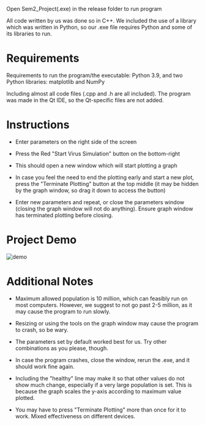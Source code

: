 Open Sem2_Project(.exe) in the release folder 
to run program

All code written by us was done so in C++. We 
included the use of a library which was written 
in Python, so our .exe file requires Python and
some of its libraries to run.

# Requirements

Requirements to run the program/the executable:
Python 3.9, and two Python libraries: matplotlib
and NumPy

Including almost all code files (.cpp and .h are all
included). The program was made in the Qt IDE, so 
the Qt-specific files are not added.

# Instructions

- Enter parameters on the right side of the screen

- Press the Red "Start Virus Simulation" button on 
the bottom-right

- This should open a new window which will start 
plotting a graph

- In case you feel the need to end the plotting 
early and start a new plot, press the "Terminate 
Plotting" button at the top middle (it may be 
hidden by the graph window, so drag it down
to access the button)

- Enter new parameters and repeat, or close the
parameters window (closing the graph window will
not do anything). Ensure graph window has 
terminated plotting before closing.

# Project Demo
![demo]()

# Additional Notes

- Maximum allowed population is 10 million, which can
feasibly run on most computers. However, we suggest
to not go past 2-5 million, as it may cause the program
to run slowly.

- Resizing or using the tools on the graph window
may cause the program to crash, so be wary.

- The parameters set by default worked best for us.
Try other combinations as you please, though.

- In case the program crashes, close the window,
rerun the .exe, and it should work fine again.

- Including the "healthy" line may make it so that 
other values do not show much change, especially if a 
very large population is set. This is because the
graph scales the y-axis according to maximum value
plotted.

- You may have to press "Terminate Plotting" more
than once for it to work. Mixed effectiveness on 
different devices. 
